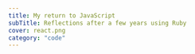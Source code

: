 ```yaml
---
title: My return to JavaScript
subTitle: Reflections after a few years using Ruby
cover: react.png
category: "code"
---
```

